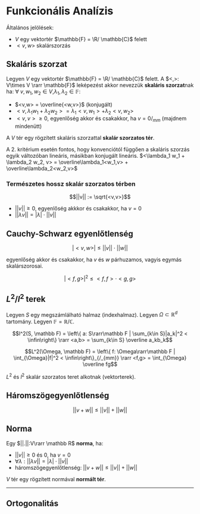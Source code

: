 # Funkcionális Analízis

Általános jelölések:
- $V$ egy vektortér $\mathbb{F} = \R/ \mathbb{C}$ felett
- $<v,w>$ skalárszorzás

## Skaláris szorzat

Legyen $V$ egy vektortér $\mathbb{F} = \R/ \mathbb{C}$ felett. A $<,>: V\times V \rarr \mathbb{F}$ leképezést akkor nevezzük **skaláris szorzat**nak ha: $\forall$ $v,w_1,w_2\in V$,$\lambda_1, \lambda_2 \in \mathbb{F}$:
- $<v,w> = \overline{<w,v>}$    (konjugált)
- $<v, \lambda_1 w_1 + \lambda_2 w_2> = \lambda_1<v, w_1> + \lambda_2<v,w_2>$
- $<v,v> \ge 0$, egyenlőség akkor és csakakkor, ha $v=0/_{mm}$ (majdnem mindenütt)

A $V$ tér egy rögzített skaláris szorzattal **skalár szorzatos tér**.

A 2. kritérium esetén fontos, hogy konvenciótól függően a skaláris szorzás egyik változóban lineáris, másikban konjugált lineáris. $<\lambda_1 w_1 + \lambda_2 w_2, v> = \overline\lambda_1<w_1,v> + \overline\lambda_2<w_2,v>$

### Természetes hossz skalár szorzatos térben

$$||v|| := \sqrt{<v,v>}$$

- $||v|| \ge 0$, egyenlőség akkkor és csakakkor, ha $v=0$
- $||\lambda v|| = |\lambda|\cdot||v||$

## Cauchy-Schwarz egyenlőtlenség

$$|<v,w>| \le ||v||\cdot||w||$$

egyenlőség akkor és csakakkor, ha $v$ és $w$ párhuzamos, vagyis egymás skalárszorosai.
 
$$|<f, g>|^2 \le <f,f>\cdot<g,g>$$

## $L^2/l^2$ terek

Legyen $S$ egy megszámlálható halmaz (indexhalmaz). Legyen $\Omega \subset \mathbb{R}^d$ tartomány. Legyen $\mathbb F = \mathbb R/\mathbb C$.

$$l^2(S, \mathbb F) = \left\{ a: S\rarr\mathbb F | \sum_{k\in S}|a_k|^2 < \infin\right\} \rarr <a,b> = \sum_{k\in S} \overline a_kb_k$$

$$L^2(\Omega, \mathbb F) = \left\{ f: \Omega\rarr\mathbb F | \int_{\Omega}|f|^2 < \infin\right\}_{/_{mm}} \rarr <f,g> = \int_{\Omega} \overline fg$$

$L^2$ és $l^2$ skalár szorzatos teret alkotnak (vektorterek).

## Háromszögegyenlőtlenség

$$||v+w|| \le ||v||+||w||$$

## Norma

Egy $||.||:V\rarr \mathbb R$ **norma**, ha:
- $||v|| \ge 0$ és $0$, ha $v = 0$
- $\forall \lambda: ||\lambda v|| = | \lambda|\cdot||v||$
- háromszögegyenlőtlenség: $||v+w|| \le ||v||+||w||$

$V$ tér egy rögzített normával **normált tér**.

---

## Ortogonalitás
